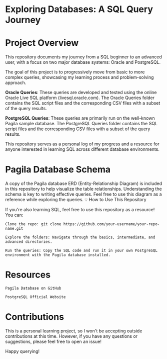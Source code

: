 # Exploring Databases: A SQL Query Journey

#  Project Overview

This repository documents my journey from a SQL beginner to an advanced user, with a focus on two major database systems: Oracle and PostgreSQL.

The goal of this project is to progressively move from basic to more complex queries, showcasing my learning process and problem-solving approach.

   **Oracle Queries**: These queries are developed and tested using the online Oracle Live SQL platform (livesql.oracle.com). The Oracle Queries folder contains the SQL script files and the corresponding CSV files with a subset of the query results.

   **PostgreSQL Queries**: These queries are primarily run on the well-known Pagila sample database. The PostgreSQL Queries folder contains the SQL script files and the corresponding CSV files with a subset of the query results.

This repository serves as a personal log of my progress and a resource for anyone interested in learning SQL across different database environments.


# Pagila Database Schema

A copy of the Pagila database ERD (Entity-Relationship Diagram) is included in this repository to help visualize the table relationships.
Understanding the schema is key to writing effective queries. Feel free to use this diagram as a reference while exploring the queries.
💡 How to Use This Repository

If you're also learning SQL, feel free to use this repository as a resource! You can:

    Clone the repo: git clone https://github.com/your-username/your-repo-name.git

    Explore the folders: Navigate through the basics, intermediate, and advanced directories.

    Run the queries: Copy the SQL code and run it in your own PostgreSQL environment with the Pagila database installed.

# Resources

    Pagila Database on GitHub

    PostgreSQL Official Website

# Contributions

This is a personal learning project, so I won't be accepting outside contributions at this time. However, if you have any questions or suggestions, please feel free to open an issue!

Happy querying!
